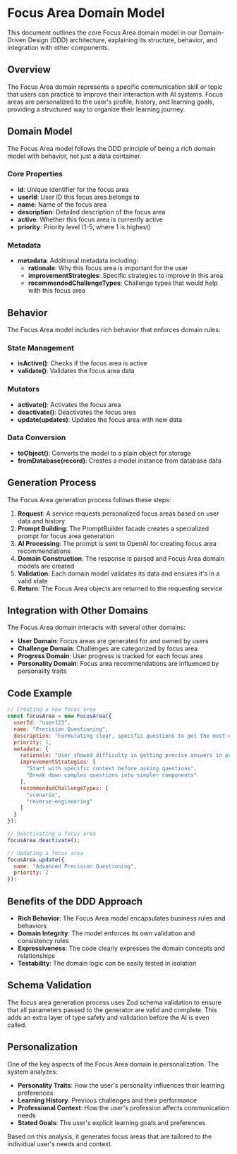 # Focus Area Domain Model

This document outlines the core Focus Area domain model in our Domain-Driven Design (DDD) architecture, explaining its structure, behavior, and integration with other components.

## Overview

The Focus Area domain represents a specific communication skill or topic that users can practice to improve their interaction with AI systems. Focus areas are personalized to the user's profile, history, and learning goals, providing a structured way to organize their learning journey.

## Domain Model

The Focus Area model follows the DDD principle of being a rich domain model with behavior, not just a data container.

### Core Properties

- **id**: Unique identifier for the focus area
- **userId**: User ID this focus area belongs to
- **name**: Name of the focus area
- **description**: Detailed description of the focus area
- **active**: Whether this focus area is currently active
- **priority**: Priority level (1-5, where 1 is highest)

### Metadata

- **metadata**: Additional metadata including:
  - **rationale**: Why this focus area is important for the user
  - **improvementStrategies**: Specific strategies to improve in this area
  - **recommendedChallengeTypes**: Challenge types that would help with this focus area

## Behavior

The Focus Area model includes rich behavior that enforces domain rules:

### State Management

- **isActive()**: Checks if the focus area is active
- **validate()**: Validates the focus area data

### Mutators

- **activate()**: Activates the focus area
- **deactivate()**: Deactivates the focus area
- **update(updates)**: Updates the focus area with new data

### Data Conversion

- **toObject()**: Converts the model to a plain object for storage
- **fromDatabase(record)**: Creates a model instance from database data

## Generation Process

The Focus Area generation process follows these steps:

1. **Request**: A service requests personalized focus areas based on user data and history
2. **Prompt Building**: The PromptBuilder facade creates a specialized prompt for focus area generation
3. **AI Processing**: The prompt is sent to OpenAI for creating focus area recommendations
4. **Domain Construction**: The response is parsed and Focus Area domain models are created
5. **Validation**: Each domain model validates its data and ensures it's in a valid state
6. **Return**: The Focus Area objects are returned to the requesting service

## Integration with Other Domains

The Focus Area domain interacts with several other domains:

- **User Domain**: Focus areas are generated for and owned by users
- **Challenge Domain**: Challenges are categorized by focus area
- **Progress Domain**: User progress is tracked for each focus area
- **Personality Domain**: Focus area recommendations are influenced by personality traits

## Code Example

```javascript
// Creating a new focus area
const focusArea = new FocusArea({
  userId: "user123",
  name: "Precision Questioning",
  description: "Formulating clear, specific questions to get the most useful information from AI systems",
  priority: 1,
  metadata: {
    rationale: "User showed difficulty in getting precise answers in previous interactions",
    improvementStrategies: [
      "Start with specific context before asking questions",
      "Break down complex questions into simpler components"
    ],
    recommendedChallengeTypes: [
      "scenario",
      "reverse-engineering"
    ]
  }
});

// Deactivating a focus area
focusArea.deactivate();

// Updating a focus area
focusArea.update({
  name: "Advanced Precision Questioning",
  priority: 2
});
```

## Benefits of the DDD Approach

- **Rich Behavior**: The Focus Area model encapsulates business rules and behaviors
- **Domain Integrity**: The model enforces its own validation and consistency rules
- **Expressiveness**: The code clearly expresses the domain concepts and relationships
- **Testability**: The domain logic can be easily tested in isolation

## Schema Validation

The focus area generation process uses Zod schema validation to ensure that all parameters passed to the generator are valid and complete. This adds an extra layer of type safety and validation before the AI is even called.

## Personalization

One of the key aspects of the Focus Area domain is personalization. The system analyzes:

- **Personality Traits**: How the user's personality influences their learning preferences
- **Learning History**: Previous challenges and their performance
- **Professional Context**: How the user's profession affects communication needs
- **Stated Goals**: The user's explicit learning goals and preferences

Based on this analysis, it generates focus areas that are tailored to the individual user's needs and context. 